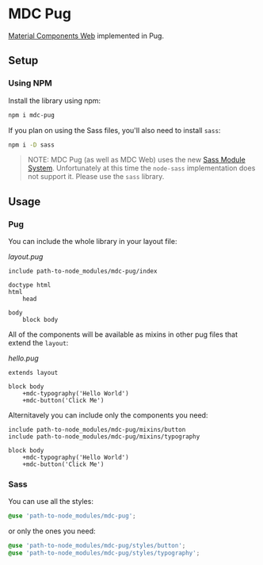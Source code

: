 # MDC Pug

[Material Components Web](https://github.com/material-components/material-components-web) implemented in Pug.

## Setup

### Using NPM

Install the library using npm:

```sh
npm i mdc-pug
```

If you plan on using the Sass files, you'll also need to install `sass`:

```sh
npm i -D sass
```

> NOTE: MDC Pug (as well as MDC Web) uses the new [Sass Module System](https://sass-lang.com/blog/the-module-system-is-launched). Unfortunately at this time the `node-sass` implementation does not support it. Please use the `sass` library.

## Usage

### Pug

You can include the whole library in your layout file:

*layout.pug*
```pug
include path-to-node_modules/mdc-pug/index

doctype html
html
    head

body
    block body
```

All of the components will be available as mixins in other pug files that extend the `layout`:

*hello.pug*
```pug
extends layout

block body
    +mdc-typography('Hello World')
    +mdc-button('Click Me')
```

Alternitavely you can include only the components you need:

```pug
include path-to-node_modules/mdc-pug/mixins/button
include path-to-node_modules/mdc-pug/mixins/typography

block body
    +mdc-typography('Hello World')
    +mdc-button('Click Me')
```

### Sass

You can use all the styles:

```scss
@use 'path-to-node_modules/mdc-pug';
```

or only the ones you need:

```scss
@use 'path-to-node_modules/mdc-pug/styles/button';
@use 'path-to-node_modules/mdc-pug/styles/typography';
```